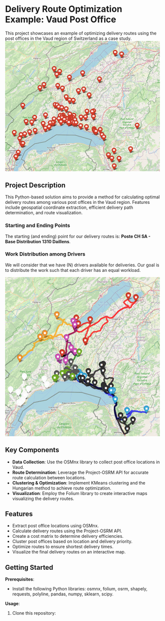 
# Delivery Route Optimization Example: Vaud Post Office

This project showcases an example of optimizing delivery routes using the post offices in the Vaud region of Switzerland as a case study.
![Position of Post Offices in Vaud](./postofficevaud.png)

## Project Description

This Python-based solution aims to provide a method for calculating optimal delivery routes among various post offices in the Vaud region. Features include geospatial coordinate extraction, efficient delivery path determination, and route visualization.

### Starting and Ending Points

The starting (and ending) point for our delivery routes is:
**Poste CH SA - Base Distribution 1310 Daillens**.

### Work Distribution among Drivers

We will consider that we have \(N\) drivers available for deliveries. Our goal is to distribute the work such that each driver has an equal workload.

![Position of Post Offices in Vaud](./routes.png)

## Key Components

- **Data Collection**: Use the OSMnx library to collect post office locations in Vaud.
- **Route Determination**: Leverage the Project-OSRM API for accurate route calculation between locations.
- **Clustering & Optimization**: Implement KMeans clustering and the Hungarian method to achieve route optimization.
- **Visualization**: Employ the Folium library to create interactive maps visualizing the delivery routes.

## Features

- Extract post office locations using OSMnx.
- Calculate delivery routes using the Project-OSRM API.
- Create a cost matrix to determine delivery efficiencies.
- Cluster post offices based on location and delivery priority.
- Optimize routes to ensure shortest delivery times.
- Visualize the final delivery routes on an interactive map.

## Getting Started

**Prerequisites**: 
- Install the following Python libraries: osmnx, folium, osrm, shapely, requests, polyline, pandas, numpy, sklearn, scipy.

**Usage**:
1. Clone this repository: 
